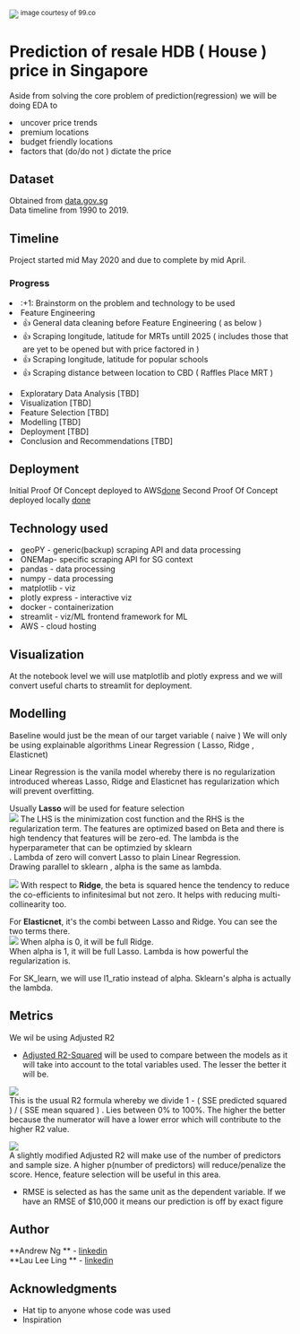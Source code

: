 
![](https://www.99.co/blog/singapore/wp-content/uploads/2018/09/geylang-pasir-ris.jpg)
<sup>image courtesy of 99.co</sup>

# Prediction of resale HDB ( House ) price in Singapore

Aside from solving the core problem of prediction(regression) we will be doing EDA to 
<li> uncover price trends 
<li> premium locations 
<li> budget friendly locations
<li> factors that (do/do not ) dictate the price

## Dataset
Obtained from [data.gov.sg](https://data.gov.sg/dataset/resale-flat-prices)<br>
Data timeline from 1990 to 2019.

## Timeline

Project started mid May 2020 and due to complete by mid April.

### Progress

<li> :+1: Brainstorm on the problem and technology to be used 
<li> Feature Engineering

* :+1: General data cleaning before Feature Engineering ( as below )
* :+1: Scraping longitude, latitude for MRTs untill 2025 ( includes those that are yet to be opened but with price factored in )
* :+1: Scraping longitude, latitude for popular schools  
* :+1: Scraping distance between location to CBD ( Raffles Place MRT )
<li> Exploratary Data Analysis [TBD]
<li> Visualization [TBD]
<li> Feature Selection [TBD]
<li> Modelling [TBD]
<li> Deployment [TBD]
<li> Conclusion and Recommendations [TBD]

## Deployment

Initial Proof Of Concept deployed to AWS[done](https://github.com/andrewng88/streamlit_aws)
Second Proof Of Concept deployed locally [done](https://github.com/andrewng88/streamlit_model) 

## Technology used

<li> geoPY - generic(backup) scraping API and data processing
<li> ONEMap- specific scraping API for SG context
<li> pandas - data processing
<li> numpy - data processing
<li> matplotlib - viz
<li> plotly express - interactive viz
<li> docker - containerization
<li> streamlit - viz/ML frontend framework for ML
<li> AWS - cloud hosting

## Visualization
At the notebook level we will use matplotlib and plotly express
and we will convert useful charts to streamlit for deployment.

## Modelling
Baseline would just be the mean of our target variable ( naive )
We will only be using explainable algorithms Linear Regression ( Lasso, Ridge , Elasticnet) 

Linear Regression is the vanila model whereby there is no regularization introduced whereas
Lasso, Ridge and Elasticnet has regularization which will prevent overfitting.

Usually **Lasso** will be used for feature selection<br>
![](https://res.cloudinary.com/dyd911kmh/image/upload/f_auto,q_auto:best/v1543418448/eq11_ij4mms.png)
The LHS is the minimization cost function and the RHS is the regularization term. The features are
optimized based on Beta and there is high tendency that features will be zero-ed. 
The lambda is the hyperparameter that can be optimzied by sklearn<br>. Lambda of zero will convert Lasso
to plain Linear Regression. <br>Drawing parallel to sklearn , alpha is the same as lambda.

![](https://res.cloudinary.com/dyd911kmh/image/upload/f_auto,q_auto:best/v1543418449/eq7_ylxudw.png)
With respect to **Ridge**, the beta is squared hence the tendency to reduce the co-efficients to infinitesimal 
but not zero. It helps with reducing multi-collinearity too.


For **Elasticnet**, it's the combi between Lasso and Ridge. You can see the two terms there.<br>
![](https://res.cloudinary.com/dyd911kmh/image/upload/f_auto,q_auto:best/v1543418448/eq12_vh6ilt.png)
When alpha is 0, it will be full Ridge.<br>
When alpha is 1, it will be full Lasso.
Lambda is how powerful the regularization is.

For SK_learn, we will use l1_ratio instead of alpha.
Sklearn's alpha is actually the lambda.

## Metrics
We wil be using Adjusted R2 

* [Adjusted R2-Squared](https://www.listendata.com/2014/08/adjusted-r-squared.html) will be used to compare between the models as it will take into account to the total variables used.
The lesser the better it will be.

![](https://3.bp.blogspot.com/-MFqQLwbGwd4/WMO7tz39beI/AAAAAAAAF9I/Bjpfohgv_5E4lu7HzHJBQtXsBM--byqPwCLcB/s1600/rsquared.png) <br>
This is the usual R2 formula whereby we divide 1 - ( SSE predicted squared ) / ( SSE mean squared ) . Lies between 0% to 100%.
The higher the better because the numerator will have a lower error which will contribute to the higher R2 value.

![](https://4.bp.blogspot.com/-qEGt3DaQIF0/V2meLITZj3I/AAAAAAAAEp4/WKCs0FrI1JsovDMwaw1r1iUboULfRI7MwCLcB/s1600/stb1.png) <br>
A slightly modified Adjusted R2 will make use of the number of predictors and sample size. A higher p(number of predictors) will reduce/penalize the score.
Hence, feature selection will be useful in this area.

* RMSE is selected as has the same unit as the dependent variable. If we have an RMSE of $10,000 it means our prediction is off by exact figure



## Author

**Andrew Ng ** - [linkedin](https://www.linkedin.com/in/sc-ng-andrew/)<br>
**Lau Lee Ling ** - [linkedin](https://www.linkedin.com/in/lauleeling/)

## Acknowledgments

* Hat tip to anyone whose code was used
* Inspiration
